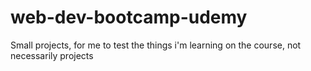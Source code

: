 # web-dev-bootcamp-udemy
Small projects, for me to test the things i'm learning on the course, not necessarily projects
